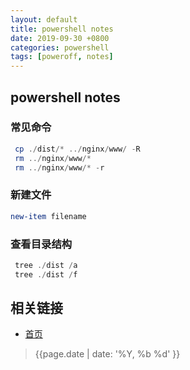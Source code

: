 ```yaml
---
layout: default
title: powershell notes
date: 2019-09-30 +0800
categories: powershell
tags: [poweroff, notes]
---
```


## powershell notes

### 常见命令

```powershell
 cp ./dist/* ../nginx/www/ -R
 rm ../nginx/www/*
 rm ../nginx/www/* -r

```

### 新建文件

```powershell
new-item filename
```

### 查看目录结构

```powershell
 tree ./dist /a
 tree ./dist /f
```

## 相关链接

* [首页](https://zhishan33.github.io/shanBlog/)

> {{page.date | date: '%Y, %b %d' }}
